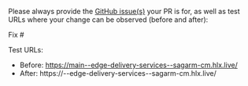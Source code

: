 Please always provide the [GitHub issue(s)](../issues) your PR is for, as well as test URLs where your change can be observed (before and after):

Fix #<gh-issue-id>

Test URLs:
- Before: https://main--edge-delivery-services--sagarm-cm.hlx.live/
- After: https://<branch>--edge-delivery-services--sagarm-cm.hlx.live/

